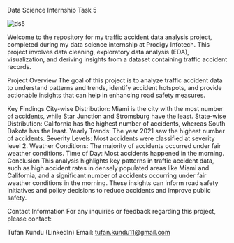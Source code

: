 Data Science Internship Task 5



![ds5](https://github.com/user-attachments/assets/307a9a28-a9a4-4129-b4dd-1b398ed4e2d5)

Welcome to the repository for my traffic accident data analysis project, completed during my data science internship at Prodigy Infotech. This project involves data cleaning, exploratory data analysis (EDA), visualization, and deriving insights from a dataset containing traffic accident records.

Project Overview
The goal of this project is to analyze traffic accident data to understand patterns and trends, identify accident hotspots, and provide actionable insights that can help in enhancing road safety measures.

Key Findings
City-wise Distribution: Miami is the city with the most number of accidents, while Star Junction and Stromsburg have the least.
State-wise Distribution: California has the highest number of accidents, whereas South Dakota has the least.
Yearly Trends: The year 2021 saw the highest number of accidents.
Severity Levels: Most accidents were classified at severity level 2.
Weather Conditions: The majority of accidents occurred under fair weather conditions.
Time of Day: Most accidents happened in the morning.
Conclusion
This analysis highlights key patterns in traffic accident data, such as high accident rates in densely populated areas like Miami and California, and a significant number of accidents occurring under fair weather conditions in the morning. These insights can inform road safety initiatives and policy decisions to reduce accidents and improve public safety.

Contact Information
For any inquiries or feedback regarding this project, please contact:

Tufan Kundu (LinkedIn)
Email: tufan.kundu11@gmail.com
